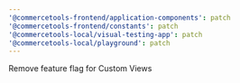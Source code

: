 ```yaml
---
'@commercetools-frontend/application-components': patch
'@commercetools-frontend/constants': patch
'@commercetools-local/visual-testing-app': patch
'@commercetools-local/playground': patch
---
```


Remove feature flag for Custom Views
